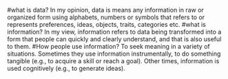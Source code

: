 #what is data?
In my opinion, data is means any information in raw or organized form using alphabets, numbers or symbols that refers to or represents preferences, ideas, objects, traits, categories etc.
#what is information?
In my view, information refers to data being transformed into a form that people can quickly and clearly understand, and that is also useful to them.
#How people use information?
To seek meaning in a variety of situations. Sometimes they use information instrumentally, to do something tangible (e.g., to acquire a skill or reach a goal). Other times, information is used cognitively (e.g., to generate ideas).
